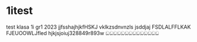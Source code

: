 # 1itest
test
klasa 1i gr1 2023
jjfsshajhjkfHSKJ
vklkzsdnvnzls
jsddjaj
FSDLALFFLKAK
FJEUOOWLJfled
hjkjsjoiuj328849r893w
ඞඞඞඞඞඞඞඞඞඞඞඞඞඞ
